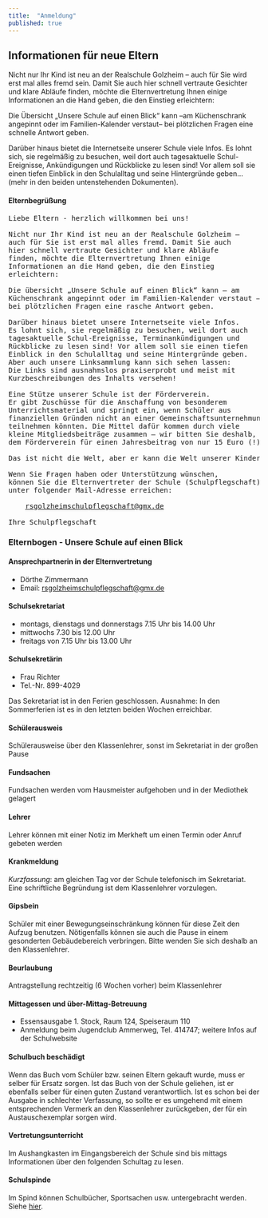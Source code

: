 ```yaml
---
title:  "Anmeldung"
published: true
---
```


## Informationen f&uuml;r neue Eltern

Nicht nur Ihr Kind ist neu an der Realschule Golzheim – auch f&uuml;r Sie wird erst mal alles fremd sein. Damit Sie auch hier schnell vertraute Gesichter und klare Abl&auml;ufe finden, m&ouml;chte die Elternvertretung Ihnen einige Informationen an die Hand geben, die den Einstieg erleichtern:

Die &Uuml;bersicht „Unsere Schule auf einen Blick“ kann –am K&uuml;chenschrank angepinnt oder im Familien-Kalender verstaut– bei pl&ouml;tzlichen Fragen eine schnelle Antwort geben. 

Dar&uuml;ber hinaus bietet die Internetseite unserer Schule viele Infos. Es lohnt sich, sie regelm&auml;&szlig;ig zu besuchen, weil dort auch tagesaktuelle Schul-Ereignisse, Ank&uuml;ndigungen und R&uuml;ckblicke zu lesen sind! Vor allem soll sie einen tiefen Einblick in den Schulalltag und seine Hintergr&uuml;nde geben... (mehr in den beiden untenstehenden Dokumenten).


####  Elternbegr&uuml;&szlig;ung

<pre>
Liebe Eltern - herzlich willkommen bei uns!

Nicht nur Ihr Kind ist neu an der Realschule Golzheim – 
auch f&uuml;r Sie ist erst mal alles fremd. Damit Sie auch 
hier schnell vertraute Gesichter und klare Abl&auml;ufe 
finden, m&ouml;chte die Elternvertretung Ihnen einige 
Informationen an die Hand geben, die den Einstieg 
erleichtern:

Die &uuml;bersicht „Unsere Schule auf einen Blick“ kann – am 
K&uuml;chenschrank angepinnt oder im Familien-Kalender verstaut –
bei pl&ouml;tzlichen Fragen eine rasche Antwort geben.

Dar&uuml;ber hinaus bietet unsere Internetseite viele Infos. 
Es lohnt sich, sie regelm&auml;&szlig;ig zu besuchen, weil dort auch 
tagesaktuelle Schul-Ereignisse, Terminank&uuml;ndigungen und 
R&uuml;ckblicke zu lesen sind! Vor allem soll sie einen tiefen 
Einblick in den Schulalltag und seine Hintergr&uuml;nde geben. 
Aber auch unsere Linksammlung kann sich sehen lassen: 
Die Links sind ausnahmslos praxiserprobt und meist mit 
Kurzbeschreibungen des Inhalts versehen!

Eine St&uuml;tze unserer Schule ist der F&ouml;rderverein. 
Er gibt Zusch&uuml;sse f&uuml;r die Anschaffung von besonderem 
Unterrichtsmaterial und springt ein, wenn Sch&uuml;ler aus 
finanziellen Gr&uuml;nden nicht an einer Gemeinschaftsunternehmung 
teilnehmen k&ouml;nnten. Die Mittel daf&uuml;r kommen durch viele 
kleine Mitgliedsbeitr&auml;ge zusammen – wir bitten Sie deshalb, 
dem F&ouml;rderverein f&uuml;r einen Jahresbeitrag von nur 15 Euro (!) beizutreten.

Das ist nicht die Welt, aber er kann die Welt unserer Kinder ver&auml;ndern…

Wenn Sie Fragen haben oder Unterst&uuml;tzung w&uuml;nschen, 
k&ouml;nnen Sie die Elternvertreter der Schule (Schulpflegschaft)
unter folgender Mail-Adresse erreichen: 

	<a href="mailto:rsgolzheimschulpflegschaft@gmx.de">rsgolzheimschulpflegschaft@gmx.de</a>

Ihre Schulpflegschaft
</pre>

### Elternbogen - Unsere Schule auf einen Blick

#### Ansprechpartnerin in der Elternvertretung

- D&ouml;rthe Zimmermann 
- Email: rsgolzheimschulpflegschaft@gmx.de

#### Schulsekretariat
- montags, dienstags und donnerstags 7.15 Uhr bis 14.00 Uhr 
- mittwochs 7.30 bis 12.00 Uhr
- freitags von 7.15 Uhr bis 13.00 Uhr 

#### Schulsekret&auml;rin

- Frau Richter
- Tel.-Nr. 899-4029 

Das Sekretariat ist in den Ferien geschlossen. Ausnahme: In den Sommerferien ist es in den letzten beiden Wochen erreichbar.

#### Sch&uuml;lerausweis

Sch&uuml;lerausweise &uuml;ber den Klassenlehrer, sonst im Sekretariat in der gro&szlig;en Pause 

#### Fundsachen

Fundsachen werden vom Hausmeister aufgehoben und in der Mediothek gelagert 

#### Lehrer

Lehrer k&ouml;nnen mit einer Notiz im Merkheft um einen Termin oder Anruf gebeten werden 

#### Krankmeldung

*Kurzfassung*: am gleichen Tag vor der Schule telefonisch im Sekretariat. Eine schriftliche Begr&uuml;ndung ist dem Klassenlehrer vorzulegen.

#### Gipsbein

Sch&uuml;ler mit einer Bewegungseinschr&auml;nkung k&ouml;nnen f&uuml;r diese Zeit den Aufzug benutzen. N&ouml;tigenfalls k&ouml;nnen sie auch die Pause in einem gesonderten Geb&auml;udebereich verbringen. Bitte wenden Sie sich deshalb an den Klassenlehrer.

#### Beurlaubung

Antragstellung rechtzeitig (6 Wochen vorher) beim Klassenlehrer 

#### Mittagessen und &uuml;ber-Mittag-Betreuung

- Essensausgabe 1. Stock, Raum 124, Speiseraum 110
- Anmeldung beim Jugendclub Ammerweg, Tel. 414747; weitere Infos auf der Schulwebsite 

#### Schulbuch besch&auml;digt

Wenn das Buch vom Sch&uuml;ler bzw. seinen Eltern gekauft wurde, muss er selber f&uuml;r Ersatz sorgen. Ist das Buch von der Schule geliehen, ist er ebenfalls selber f&uuml;r einen guten Zustand verantwortlich. Ist es schon bei der Ausgabe in schlechter Verfassung, so sollte er es umgehend mit einem entsprechenden Vermerk an den Klassenlehrer zur&uuml;ckgeben, der f&uuml;r ein Austauschexemplar sorgen wird.

#### Vertretungsunterricht

Im Aushangkasten im Eingangsbereich der Schule sind bis mittags Informationen &uuml;ber den folgenden Schultag zu lesen. 

#### Schulspinde 

Im Spind k&ouml;nnen Schulb&uuml;cher, Sportsachen usw. untergebracht werden. Siehe <a href="spind-angebot.html">hier</a>.

